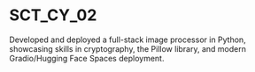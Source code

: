 # SCT_CY_02
Developed and deployed a full-stack image processor in Python, showcasing skills in cryptography, the Pillow library, and modern Gradio/Hugging Face Spaces deployment.
